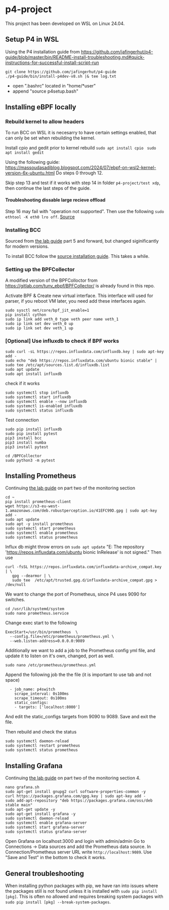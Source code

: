# p4-project

This project has been developed on WSL on Linux 24.04.

## Setup P4 in WSL
Using the P4 installation guide from https://github.com/jafingerhut/p4-guide/blob/master/bin/README-install-troubleshooting.md#quick-instructions-for-successful-install-script-run
```
git clone https://github.com/jafingerhut/p4-guide
./p4-guide/bin/install-p4dev-v8.sh |& tee log.txt
```
- open ".bashrc" located in "home/*user"
- append "source p4setup.bash"

## Installing eBPF locally

### Rebuild kernel to allow headers
To run BCC on WSL it is necesarry to have certain settings enabled, that can only be set when rebuilding the kernel.

Install cpio and gedit prior to kernel rebuild
`sudo apt install cpio `
`sudo apt install gedit`

Using the following guide: https://massoudasadiblog.blogspot.com/2024/07/ebpf-on-wsl2-kernel-version-6x-ubuntu.html
Do steps 0 through 12.

Skip step 13 and test if it works with step 14 in folder `p4-project/test xdp`, then continue the last steps of the guide.

#### Troubleshooting dissable large recieve offload
Step 16 may fail with "operation not supported". Then use the following
`sudo ethtool -K eth0 lro off`.
[Source](https://github.com/torvalds/linux/commit/f600b690501550b94e83e07295d9c8b9c4c39f4e)

### Installing BCC

Sourced from [the lab guide](https://medium.com/btech-engineering/lab-p4-int-in-band-network-telemetry-using-onos-and-ebpf-a84f7649255)
part 5 and forward, but changed siginificantly for modern versions.

To install BCC follow the [source installation guide](https://github.com/iovisor/bcc/blob/master/INSTALL.md#ubuntu---source). This takes a while.

### Setting up the BPFCollector
A modified version of the BPFColloctor from https://gitlab.com/tunv_ebpf/BPFCollector/ is already found in this repo.

Activate BPF & Create new virtual interface.
This interface will used for parser, if you reboot VM later, you need add these interfaces again.
```
sudo sysctl net/core/bpf_jit_enable=1
pip install cython
sudo ip link add veth_0 type veth peer name veth_1
sudo ip link set dev veth_0 up 
sudo ip link set dev veth_1 up 
```

### [Optional] Use influxdb to check if BPF works
```
sudo curl -sL https://repos.influxdata.com/influxdb.key | sudo apt-key add -
sudo echo "deb https://repos.influxdata.com/ubuntu bionic stable" | sudo tee /etc/apt/sources.list.d/influxdb.list
sudo apt update
sudo apt install influxdb
```
check if it works
```
sudo systemctl stop influxdb
sudo systemctl start influxdb
sudo systemctl enable --now influxdb
sudo systemctl is-enabled influxdb
sudo systemctl status influxdb
```
Test connection
```
sudo pip install influxdb
sudo pip install pytest
pip3 install bcc
pip3 install numba
pip3 install pytest

cd /BPFCollector
sudo python3 -m pytest 
```
## Installing Prometheus
Continuing [the lab guide](https://medium.com/btech-engineering/lab-p4-int-in-band-network-telemetry-using-onos-and-ebpf-a84f7649255) on part two of the monitoring section
```
cd ~
pip install prometheus-client
wget https://s3-eu-west-1.amazonaws.com/deb.robustperception.io/41EFC99D.gpg | sudo apt-key add -
sudo apt update
sudo apt -y install prometheus
sudo systemctl start prometheus
sudo systemctl enable prometheus
sudo systemctl status prometheus
```
Influx db might throw errors on `sudo apt update` "E: The repository 'https://repos.influxdata.com/ubuntu bionic InRelease' is not signed." Then use 
```
curl -fsSL https://repos.influxdata.com/influxdata-archive_compat.key | \
   gpg --dearmor | \
   sudo tee  /etc/apt/trusted.gpg.d/influxdata-archive_compat.gpg > /dev/null
```

We want to change the port of Prometheus, since P4 uses 9090 for switches.
```
cd /usr/lib/systemd/system
sudo nano prometheus.service 
```
Change exec start to the following
```
ExecStart=/usr/bin/prometheus  \
  --config.file=/etc/prometheus/prometheus.yml \
  --web.listen-address=0.0.0.0:9089
```
Additionally we want to add a job to the Prometheus config yml file, and update it to listen on it's own, changed, port as well.
```
sudo nano /etc/prometheus/prometheus.yml
```
Append the following job the the file (it is important to use tab and not space)
```
  - job_name: p4switch
    scrape_interval: 0s100ms
    scrape_timeout: 0s100ms
    static_configs:
    - targets: ['localhost:8000']
```
And edit the static_configs targets from 9090 to 9089. Save and exit the file.

Then rebuild and check the status
```
sudo systemctl daemon-reload
sudo systemctl restart prometheus
sudo systemctl status prometheus
```

## Installing Grafana
Continuing [the lab guide](https://medium.com/btech-engineering/lab-p4-int-in-band-network-telemetry-using-onos-and-ebpf-a84f7649255) on part two of the monitoring section 4.
```
nano grafana.sh
sudo apt-get install gnupg2 curl software-properties-common -y
curl https://packages.grafana.com/gpg.key | sudo apt-key add -
sudo add-apt-repository "deb https://packages.grafana.com/oss/deb stable main"
sudo apt-get update -y
sudo apt-get install grafana -y
sudo systemctl daemon-reload
sudo systemctl enable grafana-server
sudo systemctl start grafana-server
sudo systemctl status grafana-server
```

Open Grafana on localhost:3000 and login with admin/admin
Go to Connections -> Data sources and add the Prometheus data source.
In Connection/Prometheus server URL write `http://localhost:9089`.
Use "Save and Test" in the bottom to check it works.

## General troubleshooting
When installing python packages with pip, we have ran into issues where the packages still is not found unless it is installed with `sudo pip install [pkg]`. This is often no allowed and requires breaking system packages with `sudo pip install [pkg] --break-system-packages`.
